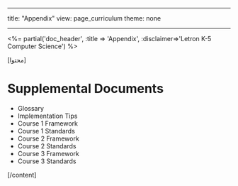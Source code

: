 * * *

title: "Appendix" view: page_curriculum theme: none

* * *

<%= partial('doc_header', :title => 'Appendix', :disclaimer=>'Letron K-5 Computer Science') %>

[محتوا]

# Supplemental Documents

  
  


  * Glossary
  * Implementation Tips
  * Course 1 Framework
  * Course 1 Standards
  * Course 2 Framework
  * Course 2 Standards
  * Course 3 Framework
  * Course 3 Standards

[/content]

<link rel="stylesheet" type="text/css" href="morestyle.css" />